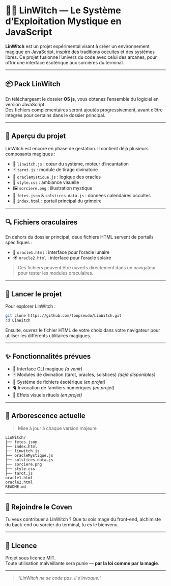 # 🧙‍♀️ LinWitch — Le Système d’Exploitation Mystique en JavaScript

**LinWitch** est un projet expérimental visant à créer un environnement magique en JavaScript, inspiré des traditions occultes et des systèmes libres. Ce projet fusionne l’univers du code avec celui des arcanes, pour offrir une interface ésotérique aux sorcières du terminal.

---

## 📦 Pack LinWitch

En téléchargeant le dossier **OS js**, vous obtenez l’ensemble du logiciel en version JavaScript.  
Des fichiers complémentaires seront ajoutés progressivement, avant d’être intégrés pour certains dans le dossier principal.

---

## 🌌 Aperçu du projet

LinWitch est encore en phase de gestation. Il contient déjà plusieurs composants magiques :

- 🔮 `linwitch.js` : cœur du système, moteur d’incantation
- 🃏 `tarot.js` : module de tirage divinatoire
- 📜 `oracleMystique.js` : logique des oracles
- 🎨 `style.css` : ambiance visuelle
- 🖼️ `sorciere.png` : illustration mystique
- 📅 `fetes.json` & `solstices-data.js` : données calendaires occultes
- 🧪 `index.html` : portail principal du grimoire

---

## 🔍 Fichiers oraculaires

En dehors du dossier principal, deux fichiers HTML servent de portails spécifiques :

- 🌙 `oracle1.html` : interface pour l’oracle lunaire  
- ☀️ `oracle2.html` : interface pour l’oracle solaire

> Ces fichiers peuvent être ouverts directement dans un navigateur pour tester les modules oraculaires.

---

## 🚀 Lancer le projet

Pour explorer LinWitch :

```bash
git clone https://github.com/tonpseudo/LinWitch.git
cd LinWitch
```

Ensuite, ouvrez le fichier HTML de votre choix dans votre navigateur pour utiliser les différents utilitaires magiques.

---

## ✨ Fonctionnalités prévues

- 🧙 Interface CLI magique *(à venir)*
- 🃏 Modules de divination (tarot, oracles, solstices) *(déjà disponibles)*
- 📁 Système de fichiers ésotérique *(en projet)*
- 🐈 Invocation de familiers numériques *(en projet)*
- 🌌 Effets visuels rituels *(en projet)*

---

## 📁 Arborescence actuelle

> Mise à jour à chaque version majeure

```plaintext
LinWitch/
├── fetes.json
├── index.html
├── linwitch.js
├── oracleMystique.js
├── solstices-data.js
├── sorciere.png
├── style.css
├── tarot.js
oracle1.html
oracle2.html
README.md
```

---

## 🤝 Rejoindre le Coven

Tu veux contribuer à LinWitch ? Que tu sois mage du front-end, alchimiste du back-end ou sorcier du terminal, tu es le bienvenu.

---

## 📄 Licence

Projet sous licence MIT.  
Toute utilisation malveillante sera punie — **par la loi comme par la magie**.

---

> _“LinWitch ne se code pas. Il s’invoque.”_

